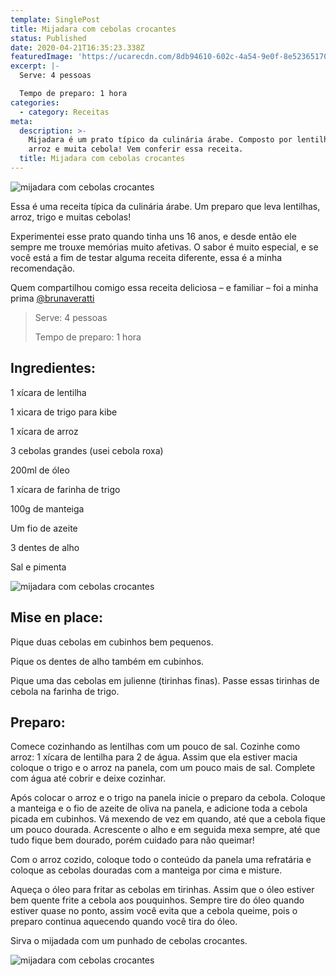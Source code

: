 ```yaml
---
template: SinglePost
title: Mijadara com cebolas crocantes
status: Published
date: 2020-04-21T16:35:23.338Z
featuredImage: 'https://ucarecdn.com/8db94610-602c-4a54-9e0f-8e52365170f0/-/preview/'
excerpt: |-
  Serve: 4 pessoas 

  Tempo de preparo: 1 hora 
categories:
  - category: Receitas
meta:
  description: >-
    Mijadara é um prato típico da culinária árabe. Composto por lentilha, trigo,
    arroz e muita cebola! Vem conferir essa receita.
  title: Mijadara com cebolas crocantes
---
```

![mijadara com cebolas crocantes](https://ucarecdn.com/d28ab39e-4fcf-4b99-ba93-c8e1ba695e16/)

Essa é uma receita típica da culinária árabe. Um preparo que leva lentilhas, arroz, trigo e muitas cebolas! 



Experimentei esse prato quando tinha uns 16 anos, e desde então ele sempre me trouxe memórias muito afetivas. O sabor é muito especial, e se você está a fim de testar alguma receita diferente, essa é a minha recomendação. 



Quem compartilhou comigo essa receita deliciosa – e familiar – foi a minha prima [@brunaveratti ](https://www.instagram.com/brunaveratti/)



 



> Serve: 4 pessoas 
>
> 
>
> Tempo de preparo: 1 hora 
>
> 

 



## Ingredientes: 



1 xícara de lentilha 



1 xicara de trigo para kibe 



1 xícara de arroz  



3 cebolas grandes (usei cebola roxa) 



200ml de óleo 



1 xícara de farinha de trigo 



100g de manteiga 



Um fio de azeite 



3 dentes de alho 



Sal e pimenta 



![mijadara com cebolas crocantes](https://ucarecdn.com/03a67d7c-7132-472a-8f1e-d4027d95646a/)

 



## Mise en place: 



Pique duas cebolas em cubinhos bem pequenos. 



Pique os dentes de alho também em cubinhos. 



Pique uma das cebolas em julienne (tirinhas finas). Passe essas tirinhas de cebola na farinha de trigo. 



 



## Preparo: 



Comece cozinhando as lentilhas com um pouco de sal. Cozinhe como arroz: 1 xícara de lentilha para 2 de água. Assim que ela estiver macia coloque o trigo e o arroz na panela, com um pouco mais de sal. Complete com água até cobrir e deixe cozinhar. 



Após colocar o arroz e o trigo na panela inicie o preparo da cebola. Coloque a manteiga e o fio de azeite de oliva na panela, e adicione toda a cebola picada em cubinhos. Vá mexendo de vez em quando, até que a cebola fique um pouco dourada. Acrescente o alho e em seguida mexa sempre, até que tudo fique bem dourado, porém cuidado para não queimar! 



Com o arroz cozido, coloque todo o conteúdo da panela uma refratária e coloque as cebolas douradas com a manteiga por cima e misture. 



Aqueça o óleo para fritar as cebolas em tirinhas. Assim que o óleo estiver bem quente frite a cebola aos pouquinhos. Sempre tire do óleo quando estiver quase no ponto, assim você evita que a cebola queime, pois o preparo continua aquecendo quando você tira do óleo. 



Sirva o mijadada com um punhado de cebolas crocantes. 

![mijadara com cebolas crocantes](https://ucarecdn.com/18d77438-278a-4cf1-929a-2747a0a8ef8f/-/crop/1651x2011/81,34/-/preview/)
